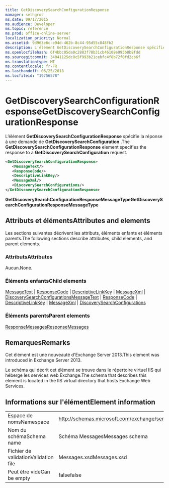 ```yaml
---
title: GetDiscoverySearchConfigurationResponse
manager: sethgros
ms.date: 09/17/2015
ms.audience: Developer
ms.topic: reference
ms.prod: office-online-server
localization_priority: Normal
ms.assetid: 9d963e6c-e94d-462b-8c44-95d55c848fb2
description: L’élément GetDiscoverySearchConfigurationResponse spécifie la réponse à une demande de GetDiscoverySearchConfiguration.
ms.openlocfilehash: 6f4bbc05da0c2883f78b31cb46108e993b8b8fdd
ms.sourcegitcommit: 34041125dc8c5f993b21cebfc4f8b72f0fd2cb6f
ms.translationtype: MT
ms.contentlocale: fr-FR
ms.lasthandoff: 06/25/2018
ms.locfileid: "19756578"
---
```

# <a name="getdiscoverysearchconfigurationresponse"></a><span data-ttu-id="6ba82-103">GetDiscoverySearchConfigurationResponse</span><span class="sxs-lookup"><span data-stu-id="6ba82-103">GetDiscoverySearchConfigurationResponse</span></span>

<span data-ttu-id="6ba82-104">L’élément **GetDiscoverySearchConfigurationResponse** spécifie la réponse à une demande de **GetDiscoverySearchConfiguration** .</span><span class="sxs-lookup"><span data-stu-id="6ba82-104">The **GetDiscoverySearchConfigurationResponse** element specifies the response to a **GetDiscoverySearchConfiguration** request.</span></span> 
  
```XML
<GetDiscoverySearchConfigurationResponse>
   <MessageText/>
   <ResponseCode/>
   <DescriptiveLinkKey/>
   <MessageXml/>
   <DiscoverySearchConfigurations/>
</GetDiscoverySearchConfigurationResponse>
```

 <span data-ttu-id="6ba82-105">**GetDiscoverySearchConfigurationResponseMessageType**</span><span class="sxs-lookup"><span data-stu-id="6ba82-105">**GetDiscoverySearchConfigurationResponseMessageType**</span></span>
## <a name="attributes-and-elements"></a><span data-ttu-id="6ba82-106">Attributs et éléments</span><span class="sxs-lookup"><span data-stu-id="6ba82-106">Attributes and elements</span></span>

<span data-ttu-id="6ba82-107">Les sections suivantes décrivent les attributs, éléments enfants et éléments parents.</span><span class="sxs-lookup"><span data-stu-id="6ba82-107">The following sections describe attributes, child elements, and parent elements.</span></span>
  
### <a name="attributes"></a><span data-ttu-id="6ba82-108">Attributs</span><span class="sxs-lookup"><span data-stu-id="6ba82-108">Attributes</span></span>

<span data-ttu-id="6ba82-109">Aucun.</span><span class="sxs-lookup"><span data-stu-id="6ba82-109">None.</span></span>
  
### <a name="child-elements"></a><span data-ttu-id="6ba82-110">Éléments enfants</span><span class="sxs-lookup"><span data-stu-id="6ba82-110">Child elements</span></span>

<span data-ttu-id="6ba82-111">[MessageText](messagetext.md) | [ResponseCode](responsecode.md) | [DescriptiveLinkKey](descriptivelinkkey.md) | [MessageXml](messagexml.md) | [DiscoverySearchConfigurations](discoverysearchconfigurations.md)</span><span class="sxs-lookup"><span data-stu-id="6ba82-111">[MessageText](messagetext.md) | [ResponseCode](responsecode.md) | [DescriptiveLinkKey](descriptivelinkkey.md) | [MessageXml](messagexml.md) | [DiscoverySearchConfigurations](discoverysearchconfigurations.md)</span></span>
  
### <a name="parent-elements"></a><span data-ttu-id="6ba82-112">Éléments parents</span><span class="sxs-lookup"><span data-stu-id="6ba82-112">Parent elements</span></span>

[<span data-ttu-id="6ba82-113">ResponseMessages</span><span class="sxs-lookup"><span data-stu-id="6ba82-113">ResponseMessages</span></span>](responsemessages.md)
  
## <a name="remarks"></a><span data-ttu-id="6ba82-114">Remarques</span><span class="sxs-lookup"><span data-stu-id="6ba82-114">Remarks</span></span>

<span data-ttu-id="6ba82-115">Cet élément est une nouveauté d'Exchange Server 2013.</span><span class="sxs-lookup"><span data-stu-id="6ba82-115">This element was introduced in Exchange Server 2013.</span></span>
  
<span data-ttu-id="6ba82-116">Le schéma qui décrit cet élément se trouve dans le répertoire virtuel IIS qui héberge les services web Exchange.</span><span class="sxs-lookup"><span data-stu-id="6ba82-116">The schema that describes this element is located in the IIS virtual directory that hosts Exchange Web Services.</span></span>
  
## <a name="element-information"></a><span data-ttu-id="6ba82-117">Informations sur l'élément</span><span class="sxs-lookup"><span data-stu-id="6ba82-117">Element information</span></span>

|||
|:-----|:-----|
|<span data-ttu-id="6ba82-118">Espace de noms</span><span class="sxs-lookup"><span data-stu-id="6ba82-118">Namespace</span></span>  <br/> |http://schemas.microsoft.com/exchange/services/2006/messages  <br/> |
|<span data-ttu-id="6ba82-119">Nom du schéma</span><span class="sxs-lookup"><span data-stu-id="6ba82-119">Schema name</span></span>  <br/> |<span data-ttu-id="6ba82-120">Schéma Messages</span><span class="sxs-lookup"><span data-stu-id="6ba82-120">Messages schema</span></span>  <br/> |
|<span data-ttu-id="6ba82-121">Fichier de validation</span><span class="sxs-lookup"><span data-stu-id="6ba82-121">Validation file</span></span>  <br/> |<span data-ttu-id="6ba82-122">Messages.xsd</span><span class="sxs-lookup"><span data-stu-id="6ba82-122">Messages.xsd</span></span>  <br/> |
|<span data-ttu-id="6ba82-123">Peut être vide</span><span class="sxs-lookup"><span data-stu-id="6ba82-123">Can be empty</span></span>  <br/> |<span data-ttu-id="6ba82-124">false</span><span class="sxs-lookup"><span data-stu-id="6ba82-124">false</span></span>  <br/> |
   

